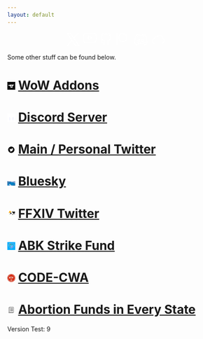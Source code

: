 ```yaml
---
layout: default
---
```


<div style="display: flex; justify-content: center; align-items: center; flex-wrap: wrap; margin-top: 16px;">
	<div class="page-social relative" style="margin-right: 5px;">
		<a class="social-icon-anchor" aria-label="social-icon" data-id="twitter" data-type="social_link" target="_blank" rel="noopener nofollow" href="https://twitter.com/keyboardturn">
			<svg class="social-icon-fill" xmlns="http://www.w3.org/2000/svg" width="30" height="30" viewBox="0 0 30 30" fill="none">
				<path d="M0 0L11.551 16.875L0.244653 30H2.74965L12.6573 18.491L20.5355 30H30L17.932 12.371L28.5813 0H26.084L16.8241 10.7504L9.46453 0H0ZM2.99123 1.57895H8.63517L27.0088 28.4211H21.3648L2.99123 1.57895Z" fill="white"></path>
			</svg>
		</a>
	</div>
	<div class="page-social relative" style="margin-right: 5px;">
		<a class="social-icon-anchor" aria-label="social-icon" data-id="youtube" data-type="social_link" target="_blank" rel="noopener nofollow" href="https://www.youtube.com/c/Keyboardturner">
			<svg class="social-icon-fill" xmlns="http://www.w3.org/2000/svg" width="35" height="30" viewBox="0 0 30 30" fill="none">
				<path d="M15.8957 1.75015L15.9999 1.75L16.1044 1.75014C16.1732 1.75028 16.2745 1.75056 16.4045 1.75111C16.6644 1.75223 17.0386 1.75445 17.4952 1.75891C18.4085 1.76783 19.6499 1.78567 20.9635 1.82131C22.2782 1.85698 23.6598 1.91034 24.8551 1.98995C26.0595 2.07016 27.0177 2.17386 27.5355 2.29808C28.0453 2.44475 28.5079 2.72226 28.8773 3.10312C29.2444 3.48152 29.5066 3.94875 29.6386 4.45887C30.0598 6.8031 30.2642 9.18116 30.2492 11.5629L30.2492 11.5703C30.2577 13.9164 30.0533 16.2583 29.6385 18.5674C29.5066 19.0775 29.2443 19.5447 28.8773 19.9231C28.506 20.3059 28.0405 20.5843 27.5277 20.7303C27.0178 20.8657 26.0613 20.9798 24.8504 21.0681C23.6564 21.1552 22.2758 21.2136 20.9616 21.2526C19.6485 21.2917 18.4075 21.3112 17.4945 21.321C17.0381 21.3258 16.664 21.3283 16.4042 21.3295C16.2743 21.3301 16.173 21.3304 16.1043 21.3306L15.9997 21.3307L15.8957 21.3306C15.827 21.3304 15.7257 21.3301 15.5958 21.3295C15.336 21.3283 14.9619 21.3258 14.5055 21.321C13.5925 21.3112 12.3515 21.2917 11.0384 21.2526C9.72417 21.2136 8.34364 21.1552 7.14962 21.0681C5.93628 20.9796 4.9783 20.8653 4.46918 20.7295C3.96557 20.5913 3.50602 20.3258 3.13483 19.9584C2.77149 19.5988 2.50481 19.1535 2.3592 18.6639C1.93951 16.3237 1.73588 13.9499 1.75081 11.5723L1.75077 11.5639C1.73909 9.20003 1.9435 6.84004 2.36145 4.5134C2.49338 4.00328 2.75565 3.53606 3.1227 3.15766C3.49402 2.77485 3.95947 2.49647 4.47232 2.35039C4.98224 2.21498 5.93877 2.10095 7.14962 2.01263C8.34364 1.92554 9.72417 1.86713 11.0384 1.82807C12.3515 1.78905 13.5925 1.76953 14.5055 1.75976C14.9619 1.75488 15.336 1.75244 15.5958 1.75122C15.7257 1.75061 15.827 1.7503 15.8957 1.75015ZM15.8924 22.8306L15.9998 22.8307L16.1076 22.8306C16.1775 22.8304 16.28 22.8301 16.4112 22.8295C16.6736 22.8283 17.0507 22.8258 17.5105 22.8209C18.4297 22.811 19.6807 22.7914 21.0061 22.752C22.3303 22.7126 23.7349 22.6534 24.9595 22.5641C26.1631 22.4763 27.2564 22.3556 27.9204 22.178L27.9308 22.1752C28.6997 21.9576 29.3976 21.541 29.954 20.9674C30.5104 20.3939 30.9055 19.6836 31.0995 18.9085C31.1011 18.9024 31.1025 18.8963 31.1039 18.8903C31.1061 18.88 31.1082 18.8698 31.1101 18.8594C31.5439 16.4536 31.7578 14.0133 31.7492 11.5687C31.7646 9.08694 31.5506 6.60908 31.1101 4.16669L30.372 4.29983L31.0995 4.11772C30.9055 3.34255 30.5104 2.63231 29.954 2.05873C29.3976 1.48516 28.6997 1.06856 27.9308 0.851024C27.9221 0.848559 27.9134 0.846253 27.9046 0.844105C27.2464 0.683399 26.1587 0.573439 24.9548 0.493264C23.7315 0.411798 22.328 0.35778 21.0042 0.321863C19.6793 0.285917 18.4288 0.26796 17.5098 0.258984C17.0502 0.254495 16.6732 0.252249 16.4109 0.251125C16.2797 0.250564 16.1773 0.250282 16.1074 0.250141L15.9998 0.25L15.8924 0.250155C15.8225 0.250309 15.72 0.250618 15.5888 0.251233C15.3264 0.252465 14.9493 0.254925 14.4895 0.259844C13.5703 0.269677 12.3193 0.28935 10.9939 0.328736C9.66967 0.368086 8.26511 0.427283 7.04051 0.516604C5.83687 0.604395 4.74362 0.725029 4.07955 0.902629L4.06916 0.905567C3.30026 1.1231 2.60238 1.5397 2.04601 2.11328C1.48964 2.68685 1.09449 3.39709 0.900464 4.17227C0.896406 4.18848 0.892891 4.20482 0.889925 4.22127C0.452803 6.64521 0.238855 9.10412 0.250768 11.5671C0.235446 14.0487 0.449408 16.5264 0.889931 18.9686C0.894325 18.9929 0.899921 19.0171 0.906701 19.0409C1.1206 19.792 1.52461 20.4752 2.07968 21.0245C2.63475 21.5739 3.32213 21.9708 4.0754 22.1769L4.07957 22.178C4.74364 22.3556 5.83687 22.4763 7.04051 22.5641C8.26511 22.6534 9.66967 22.7126 10.9939 22.752C12.3193 22.7914 13.5703 22.811 14.4895 22.8209C14.9493 22.8258 15.3264 22.8283 15.5888 22.8295C15.72 22.8301 15.8225 22.8304 15.8924 22.8306ZM13.3024 6.45743C13.0702 6.3254 12.7854 6.32679 12.5545 6.46108C12.3237 6.59537 12.1816 6.8423 12.1816 7.10938V16.0271C12.1816 16.2942 12.3237 16.5411 12.5545 16.6754C12.7854 16.8097 13.0702 16.8111 13.3024 16.679L21.1429 12.2202C21.3773 12.0869 21.5221 11.8379 21.5221 11.5682C21.5221 11.2985 21.3773 11.0496 21.1429 10.9163L13.3024 6.45743ZM19.255 11.5682L13.6816 14.7378V8.39869L19.255 11.5682Z" fill="white"></path>
			</svg>
		</a>
	</div>
	<div class="page-social relative" style="margin-right: 10px;">
		<a class="social-icon-anchor" aria-label="social-icon" data-id="github" data-type="social_link" target="_blank" rel="noopener nofollow" href="https://github.com/keyboardturner">
			<svg class="social-icon-fill" xmlns="http://www.w3.org/2000/svg" width="30" height="30" viewBox="0 0 30 30" fill="none">
				<path d="M19.7998 28.2998C19.3998 28.2998 18.9998 27.9998 18.9998 27.4998V20.1998C18.9998 18.9998 18.9998 18.4998 18.4998 17.9998C18.2998 17.7998 18.1998 17.4998 18.2998 17.1998C18.3998 16.8998 18.5998 16.6998 18.8998 16.6998C22.4998 16.2998 24.6998 15.0998 24.6998 9.99982C24.6998 8.69982 24.1998 7.39982 23.2998 6.49982C23.0998 6.29982 22.9998 5.99982 23.0998 5.69982C23.2998 5.09982 23.3998 4.59982 23.3998 3.99982C23.3998 3.59982 23.2998 3.09982 23.1998 2.69982C22.6998 2.79982 21.5998 2.99982 19.7998 4.19982C19.5998 4.29982 19.3998 4.29982 19.1998 4.29982C16.7998 3.69982 14.1998 3.69982 11.7998 4.29982C11.5998 4.39982 11.3998 4.29982 11.1998 4.19982C9.3998 3.09982 8.2998 2.79982 7.7998 2.79982C7.6998 3.19982 7.5998 3.59982 7.5998 4.09982C7.5998 4.69982 7.6998 5.29982 7.8998 5.79982C7.9998 6.09982 7.8998 6.39982 7.6998 6.59982C7.1998 7.09982 6.8998 7.59982 6.5998 8.19982C6.3998 8.79982 6.1998 9.39982 6.1998 10.0998C6.1998 15.0998 8.3998 16.3998 11.9998 16.7998C12.2998 16.7998 12.4998 16.9998 12.5998 17.2998C12.6998 17.5998 12.5998 17.8998 12.3998 18.0998C11.9998 18.4998 11.7998 19.2998 11.8998 20.4998V22.4998V22.5998V27.5998C11.8998 27.9998 11.5998 28.3998 11.0998 28.3998C10.5998 28.3998 10.2998 28.0998 10.2998 27.5998V23.5998C6.9998 24.1998 5.6998 22.1998 4.8998 20.7998C4.4998 20.0998 4.0998 19.4998 3.6998 19.3998C3.2998 19.2998 3.0998 18.8998 3.1998 18.4998C3.2998 18.0998 3.6998 17.8998 4.0998 17.9998C5.0998 18.2998 5.6998 19.1998 6.1998 20.0998C7.0998 21.4998 7.7998 22.7998 10.3998 22.1998V20.7998C10.2998 19.7998 10.3998 18.9998 10.5998 18.3998C7.4998 17.7998 4.5998 16.1998 4.5998 10.3998C4.5998 9.49982 4.7998 8.69982 5.0998 7.89982C5.4998 6.99982 5.8998 6.39982 6.2998 5.89982C6.1998 5.29982 6.0998 4.69982 6.0998 3.99982C6.0998 3.19982 6.2998 2.39982 6.5998 1.69982C6.6998 1.49982 6.8998 1.29982 7.0998 1.29982C7.3998 1.19982 8.7998 0.999818 11.7998 2.79982C14.2998 2.19982 16.8998 2.19982 19.2998 2.79982C22.2998 0.999818 23.6998 1.19982 23.9998 1.29982C24.1998 1.39982 24.3998 1.49982 24.4998 1.69982C24.7998 2.39982 24.9998 3.19982 24.9998 3.99982C24.9998 4.59982 24.8998 5.29982 24.7998 5.89982C25.7998 7.09982 26.3998 8.49982 26.3998 10.0998C26.3998 15.8998 23.5998 17.5998 20.4998 18.0998C20.6998 18.7998 20.6998 19.4998 20.6998 20.1998V27.4998C20.5998 27.9998 20.1998 28.2998 19.7998 28.2998Z" fill="white"></path>
			</svg>
		</a>
	</div>
	<div class="page-social relative" style="margin-right: 10px;">
		<a class="social-icon-anchor" aria-label="social-icon" data-id="patreon" data-type="social_link" target="_blank" rel="noopener nofollow" href="https://www.patreon.com/keyboardturner">
			<svg class="social-icon-fill" xmlns="http://www.w3.org/2000/svg" width="30" height="30" viewBox="0 0 30 30" fill="none">
				<path d="M1.67212 1C1.67212 0.585786 1.33633 0.25 0.922119 0.25C0.507906 0.25 0.172119 0.585786 0.172119 1V27.8332C0.172119 28.2474 0.507906 28.5832 0.922119 28.5832C1.33633 28.5832 1.67212 28.2474 1.67212 27.8332V1ZM5.36353 11.0718C5.36353 6.34859 9.21339 2.5 13.9481 2.5C18.6617 2.5 22.5001 6.34489 22.5001 11.0718C22.5001 15.7788 18.6663 19.6167 13.9481 19.6167C9.20931 19.6167 5.36353 15.7792 5.36353 11.0718ZM13.9481 1C8.38666 1 3.86353 5.51847 3.86353 11.0718C3.86353 16.6134 8.38666 21.1167 13.9481 21.1167C19.4944 21.1167 24.0001 16.6076 24.0001 11.0718C24.0001 5.51964 19.4933 1 13.9481 1Z" fill="white"></path>
			</svg>
		</a>
	</div>
	<div class="page-social relative" style="margin-right: 10px;">
		<a class="social-icon-anchor" aria-label="social-icon" data-id="discord" data-type="social_link" target="_blank" rel="noopener nofollow" href="https://discord.gg/tA4rrmjPp8">
			<svg class="social-icon-fill" xmlns="http://www.w3.org/2000/svg" width="30" height="30" viewBox="0 0 30 30" fill="none">
				<path d="M5.07952 5.9865C5.06013 6.04065 5.03724 6.10501 5.01116 6.17912C4.91843 6.4426 4.78537 6.82913 4.62542 7.31768C4.3054 8.29511 3.87833 9.67905 3.45132 11.3016C2.59982 14.537 1.7608 18.6759 1.7501 22.4212C1.75456 22.4417 1.76058 22.468 1.7684 22.4995C1.7924 22.5962 1.83313 22.741 1.89746 22.9182C2.02665 23.2741 2.24744 23.7511 2.61102 24.231C3.29002 25.1272 4.5067 26.0907 6.72954 26.2364C6.76667 26.203 6.80771 26.1661 6.85215 26.1259C7.06714 25.9318 7.36089 25.6639 7.67639 25.3682C8.25924 24.8221 8.87489 24.2195 9.22418 23.8101C8.85596 23.6866 8.50883 23.5591 8.18286 23.4319C7.61082 23.208 6.9774 22.93 6.33892 22.5725C6.32346 22.5639 6.30831 22.5547 6.29351 22.545C6.29056 22.5434 6.28163 22.5387 6.26198 22.5289L6.25607 22.5259C6.22753 22.5117 6.1721 22.4841 6.11031 22.4458C6.04615 22.41 5.99444 22.3728 5.95407 22.3397C5.76066 22.2305 5.60651 22.1367 5.49586 22.0668C5.43349 22.0274 5.38487 21.9956 5.35074 21.9728C5.33367 21.9615 5.32022 21.9524 5.31048 21.9457L5.29866 21.9376L5.29486 21.9349L5.29349 21.934L5.29258 21.9333C5.29253 21.9333 5.29248 21.9333 5.72255 21.3188L5.29258 21.9333C4.95324 21.6958 4.87058 21.2281 5.1081 20.8888C5.3454 20.5497 5.81238 20.467 6.15165 20.7037C6.15171 20.7038 6.15256 20.7043 6.15262 20.7044L6.1569 20.7073L6.18276 20.7248C6.20707 20.741 6.24535 20.7661 6.29686 20.7986C6.39992 20.8637 6.55564 20.9583 6.75805 21.0708C6.80522 21.097 6.84938 21.1282 6.88979 21.1638C6.89356 21.1662 6.89732 21.1686 6.90105 21.1711C6.90394 21.1726 6.91293 21.1773 6.9331 21.1874L6.93891 21.1903C6.96854 21.2051 7.02696 21.2342 7.09148 21.2748C7.64544 21.5833 8.20424 21.8295 8.72884 22.0348C9.67953 22.4057 10.8088 22.774 12.1193 23.0272C13.844 23.3489 15.8576 23.4618 18.0501 23.0508L18.0624 23.0485C19.1287 22.8669 20.2243 22.5485 21.3738 22.0655C21.3787 22.0635 21.3836 22.0615 21.3886 22.0595C21.3935 22.0576 21.3984 22.0557 21.4034 22.0539C22.1892 21.7622 23.0732 21.3324 24.0087 20.7164C24.3546 20.4886 24.8197 20.5843 25.0475 20.9303C25.2754 21.2762 25.1796 21.7413 24.8337 21.9691C23.809 22.6439 22.8285 23.1236 21.9402 23.4546C21.5571 23.6152 21.178 23.7595 20.8021 23.8884C21.1533 24.2917 21.75 24.8654 22.318 25.3871C22.6332 25.6764 22.9266 25.9382 23.1414 26.1277C23.1864 26.1674 23.2279 26.2038 23.2653 26.2367C25.4913 26.0922 26.7094 25.1279 27.3889 24.231C27.7525 23.7511 27.9733 23.2741 28.1025 22.9182C28.1669 22.7409 28.2076 22.5961 28.2316 22.4995C28.2394 22.468 28.2454 22.4417 28.2499 22.4212C28.2392 18.6759 27.4001 14.537 26.5486 11.3017C26.1216 9.67917 25.6945 8.29525 25.3744 7.31783C25.2145 6.82929 25.0814 6.44277 24.9887 6.17929C24.9626 6.10518 24.9397 6.04081 24.9203 5.98666C23.3524 4.85176 21.8377 4.29236 20.7074 4.01656C20.208 3.89469 19.7844 3.82843 19.466 3.79248L19.2444 5.51755C20.5605 5.94018 21.917 6.55133 23.3605 7.34248C23.7237 7.54156 23.8568 7.99741 23.6577 8.36064C23.4586 8.72387 23.0028 8.85695 22.6395 8.65786C19.7397 7.0685 17.3505 6.31738 15.0046 6.31854C12.6582 6.3197 10.2657 7.07345 7.3591 8.65861C6.99545 8.85694 6.53988 8.72292 6.34156 8.35927C6.14323 7.99562 6.27725 7.54005 6.6409 7.34172C8.05569 6.57014 9.3867 5.96919 10.6775 5.54765L10.5106 3.795C10.1949 3.83155 9.77981 3.89753 9.29245 4.01645C8.16213 4.29227 6.64744 4.85168 5.07952 5.9865ZM11.1883 3.00017L11.2047 2.25035C11.585 2.25868 11.8988 2.55039 11.9349 2.92906L12.1457 5.14268C13.1056 4.92833 14.052 4.81901 15.0038 4.81854C15.9298 4.81808 16.8503 4.92064 17.7828 5.12301L18.0677 2.90479C18.1149 2.53679 18.4242 2.25866 18.7951 2.25051L18.8116 3.00033C18.7951 2.25051 18.7948 2.25052 18.7951 2.25051L18.7964 2.25049L18.7981 2.25045L18.8023 2.25038L18.8143 2.25024L18.8524 2.25016C18.884 2.25029 18.928 2.2509 18.9834 2.25267C19.0942 2.25622 19.2512 2.26441 19.4482 2.28275C19.842 2.31943 20.3969 2.3968 21.063 2.55931C22.3952 2.88437 24.1765 3.55136 25.9978 4.91747C26.1127 5.0036 26.2004 5.12088 26.2505 5.25538L25.5478 5.51745C26.2505 5.25538 26.2505 5.25522 26.2505 5.25538L26.2514 5.25783L26.2536 5.26364L26.2616 5.28524L26.2916 5.36748C26.3177 5.43934 26.3556 5.54482 26.4036 5.68128C26.4997 5.95419 26.6363 6.35117 26.8 6.85107C27.1272 7.85054 27.5632 9.26329 27.9992 10.9199C28.8683 14.2219 29.75 18.5386 29.75 22.4935C29.75 22.5336 29.7468 22.5737 29.7404 22.6133L29 22.4935C29.7404 22.6133 29.7404 22.6128 29.7404 22.6133L29.7397 22.6175L29.7387 22.6234L29.7358 22.6398C29.7342 22.6484 29.7323 22.6589 29.7299 22.6711C29.7287 22.6773 29.7274 22.6839 29.7259 22.6909C29.7175 22.7329 29.7049 22.7903 29.6874 22.861C29.6523 23.0023 29.5968 23.1978 29.5125 23.43C29.3445 23.8928 29.0587 24.511 28.5845 25.1369C27.6174 26.4133 25.911 27.6584 23.0237 27.7498C22.836 27.7558 22.6529 27.6911 22.5105 27.5685L23 27.0002C22.5105 27.5685 22.5106 27.5685 22.5105 27.5685L22.5035 27.5624L22.4843 27.5458L22.4117 27.4827C22.349 27.4282 22.2591 27.3496 22.149 27.2525C21.9291 27.0584 21.6279 26.7898 21.3035 26.4919C20.6713 25.9114 19.8964 25.1707 19.4934 24.6602C19.4114 24.5564 19.3613 24.4375 19.3416 24.3155C18.9993 24.3983 18.6591 24.4684 18.3204 24.5262C15.9134 24.9766 13.7108 24.8502 11.8418 24.5013L11.8373 24.5004C11.429 24.4216 11.0374 24.3325 10.6626 24.2362C10.6469 24.3691 10.5954 24.4994 10.5065 24.6121C10.1062 25.1193 9.33443 25.8702 8.70204 26.4628C8.37799 26.7664 8.07713 27.0409 7.8574 27.2393C7.74745 27.3385 7.6576 27.419 7.59507 27.4747L7.52262 27.5392L7.497 27.5619C7.49697 27.5619 7.49645 27.5624 7 27.0002L7.497 27.5619C7.35381 27.6884 7.1672 27.7559 6.97626 27.7498C4.08893 27.6584 2.38252 26.4133 1.41542 25.1368C0.941262 24.511 0.655446 23.8928 0.487456 23.4299C0.403195 23.1978 0.347696 23.0023 0.312613 22.861C0.295049 22.7903 0.282537 22.7328 0.274056 22.6909C0.269814 22.6699 0.266575 22.6528 0.264213 22.6398L0.26131 22.6233L0.260322 22.6175L0.259938 22.6152L0.259773 22.6142C0.259698 22.6137 0.259625 22.6133 1 22.4935L0.259773 22.6142C0.253366 22.5746 0.25 22.5336 0.25 22.4935C0.25 18.5386 1.13167 14.2219 2.00071 10.9198C2.4367 9.26319 2.87264 7.85043 3.19988 6.85095C3.36355 6.35103 3.50018 5.95405 3.59623 5.68114C3.64426 5.54467 3.68216 5.43919 3.70823 5.36733L3.73826 5.28509L3.74623 5.26349L3.749 5.25603C3.74906 5.25587 3.7493 5.25523 4.45203 5.51729L3.749 5.25603C3.79916 5.12152 3.88717 5.00343 4.00202 4.91729C5.82336 3.55127 7.60467 2.88429 8.93686 2.55921C9.60287 2.39669 10.1578 2.3193 10.5516 2.28262C10.7486 2.26426 10.9056 2.25606 11.0164 2.25252C11.0718 2.25074 11.1157 2.25013 11.1474 2.25L11.1855 2.25007L11.1975 2.25022L11.2017 2.25029L11.2034 2.25032L11.2047 2.25035C11.205 2.25036 11.2047 2.25035 11.1883 3.00017ZM7.32202 17.603C7.32202 15.7922 8.67364 14.1921 10.517 14.1921C12.3478 14.1921 13.7392 15.7794 13.7122 17.6091C13.7092 19.4175 12.3585 21.014 10.517 21.014C8.70209 21.014 7.32202 19.4188 7.32202 17.603ZM10.517 15.6921C9.62765 15.6921 8.82202 16.4892 8.82202 17.603C8.82202 18.7119 9.64706 19.514 10.517 19.514C11.4066 19.514 12.2122 18.7169 12.2122 17.603V17.5906C12.2302 16.4984 11.417 15.6921 10.517 15.6921ZM16.0718 17.603C16.0718 15.7921 17.4237 14.1921 19.2671 14.1921C21.1105 14.1921 22.4622 15.7922 22.4622 17.603C22.4622 19.4138 21.1106 21.014 19.2671 21.014C17.4523 21.014 16.0718 19.419 16.0718 17.603ZM19.2671 15.6921C18.3775 15.6921 17.5718 16.4893 17.5718 17.603C17.5718 18.7118 18.397 19.514 19.2671 19.514C20.1565 19.514 20.9622 18.7169 20.9622 17.603C20.9622 16.4892 20.1565 15.6921 19.2671 15.6921Z" fill="white"></path>
			</svg>
		</a>
	</div>
	<div class="page-social relative" style="margin-right: 10px;">
		<a class="social-icon-anchor" aria-label="social-icon" data-id="bluesky" data-type="social_link" target="_blank" rel="noopener nofollow" href="https://staging.bsky.app/profile/keyboardturner.bsky.social">
			<svg height="30px" width="30px" version="1.1" xmlns="http://www.w3.org/2000/svg" viewBox="0 0 512 512" xmlns:xlink="http://www.w3.org/1999/xlink" enable-background="new 0 0 512 512" fill="#ffffff" stroke="#ffffff"><g id="SVGRepo_bgCarrier" stroke-width="0"></g><g id="SVGRepo_tracerCarrier" stroke-linecap="round" stroke-linejoin="round"></g><g id="SVGRepo_iconCarrier"> <g> <g fill="#ffffff"> <path d="m211.3,156.2c-45.3,0-85.5,28.9-100,71.8-1.3,3.8-4.7,6.6-8.7,7-40.3,4.4-70.7,38.3-70.7,78.9 0,43.8 35.6,79.4 79.4,79.4h289.4c43.8,0 79.4-35.6 79.4-79.4 0-29.4-16.2-56.3-42.2-70.2-3.7-2-5.9-6-5.5-10.2 0.3-3.1 0.5-6.3 0.5-9.5 0-58.2-47.4-105.6-105.6-105.6-31,0-60.4,13.6-80.5,37.4-2.5,3-6.6,4.3-10.4,3.4-8.6-1.9-17-3-25.1-3zm189.4,258.1h-289.4c-55.3,0-100.3-45-100.3-100.3 0-49.1 35.2-90.4 82.8-98.7 19-48 65.4-79.9 117.5-79.9 7.8,0 15.7,0.8 23.8,2.4 23.9-25.5 57.2-40 92.2-40 69.7,0 126.4,56.7 126.4,126.4 0,1.6 0,3.1-0.1,4.7 29.4,18.2 47.4,50.2 47.4,85.1 0,55.3-45,100.3-100.3,100.3z"></path> <path d="m211.3,156.2c-45.3,0-85.5,28.9-100,71.8-1.3,3.8-4.7,6.6-8.7,7-40.3,4.4-70.7,38.3-70.7,78.9 0,43.8 35.6,79.4 79.4,79.4h289.4c43.8,0 79.4-35.6 79.4-79.4 0-29.4-16.2-56.3-42.2-70.2-3.7-2-5.9-6-5.5-10.2 0.3-3.1 0.5-6.3 0.5-9.5 0-58.2-47.4-105.6-105.6-105.6-31,0-60.4,13.6-80.5,37.4-2.5,3-6.6,4.3-10.4,3.4-8.6-1.9-17-3-25.1-3zm189.4,258.1h-289.4c-55.3,0-100.3-45-100.3-100.3 0-49.1 35.2-90.4 82.8-98.7 19-48 65.4-79.9 117.5-79.9 7.8,0 15.7,0.8 23.8,2.4 23.9-25.5 57.2-40 92.2-40 69.7,0 126.4,56.7 126.4,126.4 0,1.6 0,3.1-0.1,4.7 29.4,18.2 47.4,50.2 47.4,85.1 0,55.3-45,100.3-100.3,100.3z"></path> </g> </g> </g></svg>
		</a>
	</div>
</div>

Some other stuff can be found below.

# <img src="/assets/images_thumbnails/curseforge2.png" alt="curseforge" width="18"/> [WoW Addons](./pages/some-addons.md)

# <img src="/assets/images_thumbnails/discordserver.gif" alt="discord server" width="18"/> [Discord Server](https://discord.gg/tA4rrmjPp8)

# <img src="/assets/images_thumbnails/twitter.gif" alt="twitter" width="18"/> [Main / Personal Twitter](https://twitter.com/keyboardturn)

# <img src="/assets/images_thumbnails/bluesky.png" alt="bluesky" width="18"/> [Bluesky](https://staging.bsky.app/profile/keyboardturner.bsky.social)

# <img src="/assets/images_thumbnails/ffxiv.gif" alt="fat cat party" width="18"/> [FFXIV Twitter](https://twitter.com/keyboardturn_ff)

# <img src="/assets/images_thumbnails/abkstrikefund.png" alt="abk strike fund" width="18"/> [ABK Strike Fund](https://www.gofundme.com/f/abk-strike-fund)

# <img src="/assets/images_thumbnails/code_cwa.png" alt="code cwa" width="18"/> [CODE-CWA](https://www.code-cwa.org/)

# <img src="/assets/images_thumbnails/googledoc.png" alt="google doc" width="18"/> [Abortion Funds in Every State](https://bit.ly/AbortionFundsTwitter)



<!--[Gallery Link Test](./pages/gallery.md)-->

Version Test: 9
